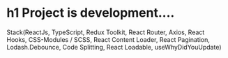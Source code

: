 h1 **Project is development....**
=====================
Stack(ReactJs, TypeScript, Redux Toolkit, React Router, Axios, React Hooks, CSS-Modules / SCSS, React Content Loader, React Pagination, Lodash.Debounce, Code Splitting, React Loadable, useWhyDidYouUpdate)
